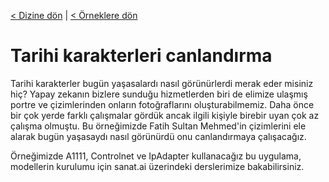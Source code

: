 <a href="/">< Dizine dön</a> | <a href="/ornekler">< Örneklere dön</a>

# Tarihi karakterleri canlandırma

Tarihi karakterler bugün yaşasalardı nasıl görünürlerdi merak eder misiniz hiç? Yapay zekanın bizlere sunduğu hizmetlerden biri de elimize ulaşmış portre ve çizimlerinden onların fotoğraflarını oluşturabilmemiz. Daha önce bir çok yerde farklı çalışmalar gördük ancak ilgili kişiyle birebir uyan çok az çalışma olmuştu. Bu örneğimizde Fatih Sultan Mehmed'in çizimlerini ele alarak bugün yaşasaydı nasıl görünürdü onu canlandırmaya çalışacağız.

Örneğimizde A1111, Controlnet ve IpAdapter kullanacağız bu uygulama, modellerin kurulumu için sanat.ai üzerindeki derslerimize bakabilirsiniz.

